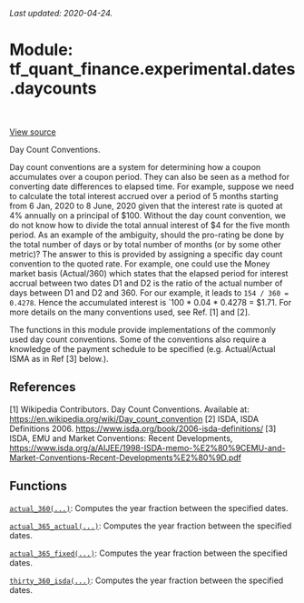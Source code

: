 <!--
This file is generated by a tool. Do not edit directly.
For open-source contributions the docs will be updated automatically.
-->

*Last updated: 2020-04-24.*

<div itemscope itemtype="http://developers.google.com/ReferenceObject">
<meta itemprop="name" content="tf_quant_finance.experimental.dates.daycounts" />
<meta itemprop="path" content="Stable" />
</div>

# Module: tf_quant_finance.experimental.dates.daycounts

<!-- Insert buttons and diff -->

<table class="tfo-notebook-buttons tfo-api" align="left">
</table>

<a target="_blank" href="https://github.com/google/tf-quant-finance/blob/master/tf_quant_finance/experimental/dates/daycounts.py">View source</a>



Day Count Conventions.


Day count conventions are a system for determining how a coupon accumulates over
a coupon period. They can also be seen as a method for converting date
differences to elapsed time. For example, suppose we need to calculate the total
interest accrued over a period of 5 months starting from 6 Jan, 2020 to
8 June, 2020 given that the interest rate is quoted at 4% annually on a
principal of $100. Without the day count convention, we do not know how to
divide the total annual interest of $4 for the five month period. As an example
of the ambiguity, should the pro-rating be done by the total number of days
or by total number of months (or by some other metric)? The answer to this is
provided by assigning a specific day count convention to the quoted rate. For
example, one could use the Money market basis (Actual/360) which states that the
elapsed period for interest accrual between two dates D1 and D2 is the ratio
of the actual number of days between D1 and D2 and 360. For our example, it
leads to `154 / 360 = 0.4278`. Hence the accumulated interest is
`100 * 0.04 * 0.4278 = $1.71. For more details on the many conventions used, see
Ref. [1] and [2].

The functions in this module provide implementations of the commonly used day
count conventions. Some of the conventions also require a knowledge of the
payment schedule to be specified (e.g. Actual/Actual ISMA as in Ref [3] below.).

## References

[1] Wikipedia Contributors. Day Count Conventions. Available at:
  https://en.wikipedia.org/wiki/Day_count_convention
[2] ISDA, ISDA Definitions 2006.
  https://www.isda.org/book/2006-isda-definitions/
[3] ISDA, EMU and Market Conventions: Recent Developments,
  https://www.isda.org/a/AIJEE/1998-ISDA-memo-%E2%80%9CEMU-and-Market-Conventions-Recent-Developments%E2%80%9D.pdf

## Functions

[`actual_360(...)`](../../../tf_quant_finance/experimental/dates/daycounts/actual_360.md): Computes the year fraction between the specified dates.

[`actual_365_actual(...)`](../../../tf_quant_finance/experimental/dates/daycounts/actual_365_actual.md): Computes the year fraction between the specified dates.

[`actual_365_fixed(...)`](../../../tf_quant_finance/experimental/dates/daycounts/actual_365_fixed.md): Computes the year fraction between the specified dates.

[`thirty_360_isda(...)`](../../../tf_quant_finance/experimental/dates/daycounts/thirty_360_isda.md): Computes the year fraction between the specified dates.

